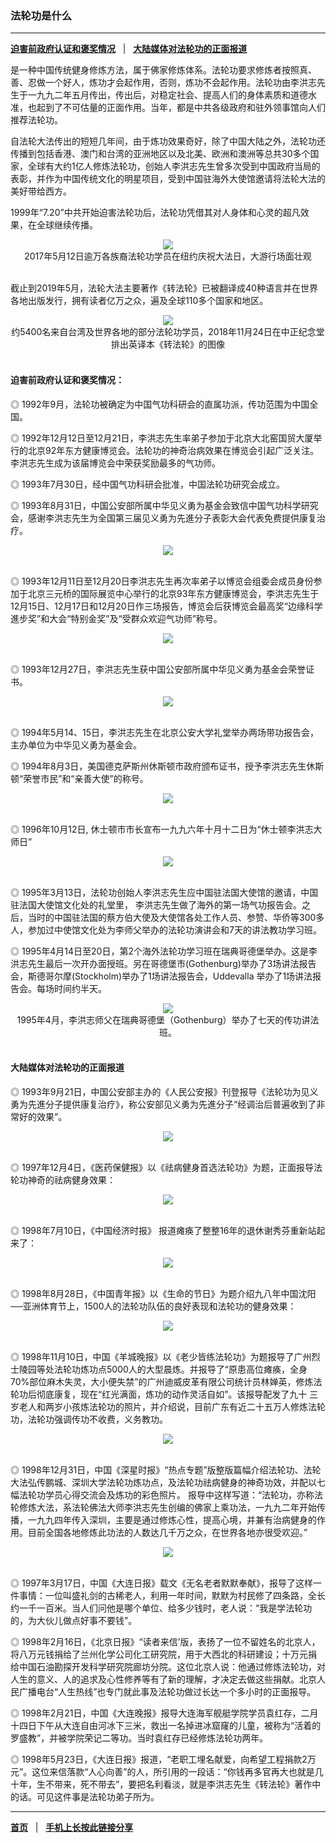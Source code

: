 ### 法轮功是什么

---

[<b>迫害前政府认证和褒奖情况</b>](#迫害前政府认证和褒奖情况) &nbsp;&nbsp;|&nbsp;&nbsp; [<b>大陆媒体对法轮功的正面报道</b>](#大陆媒体对法轮功的正面报道)

是一种中国传统健身修炼方法，属于佛家修炼体系。法轮功要求修炼者按照真、善、忍做一个好人，炼功才会起作用，否则，炼功不会起作用。法轮功由李洪志先生于一九九二年五月传出，传出后，对稳定社会、提高人们的身体素质和道德水准，也起到了不可估量的正面作用。当年，都是中共各级政府和驻外领事馆向人们推荐法轮功。

自法轮大法传出的短短几年间，由于炼功效果奇好，除了中国大陆之外，法轮功还传播到包括香港、澳门和台湾的亚洲地区以及北美、欧洲和澳洲等总共30多个国家，全球有大约1亿人修炼法轮功，创始人李洪志先生曾多次受到中国政府当局的表彰，并作为中国传统文化的明星项目，受到中国驻海外大使馆邀请将法轮大法的美好带给西方。

1999年“7.20”中共开始迫害法轮功后，法轮功凭借其对人身体和心灵的超凡效果，在全球继续传播。

<div align="center">
<img src="http://i.epochtimes.com/assets/uploads/2017/05/20170512-Edward-Dye-041-600x400.jpg"/><br/>
2017年5月12日逾万各族裔法轮功学员在纽约庆祝大法日，大游行场面壮观
</div><br/>

截止到2019年5月，法轮大法主要著作《转法轮》已被翻译成40种语言并在世界各地出版发行，拥有读者亿万之众，遍及全球110多个国家和地区。
<div align="center">
<img src="http://i.epochtimes.com/assets/uploads/2018/11/1811271224392384-600x400.jpg"/><br/>
约5400名来自台湾及世界各地的部分法轮功学员，2018年11月24日在中正纪念堂排出英译本《转法轮》的图像
</div><br/>

#### 迫害前政府认证和褒奖情况：
◎ 1992年9月，法轮功被确定为中国气功科研会的直属功派，传功范围为中国全国。

◎ 1992年12月12日至12月21日，李洪志先生率弟子参加于北京大北窑国贸大厦举行的北京92年东方健康博览会。法轮功的神奇治病效果在博览会引起广泛关注。李洪志先生成为该届博览会中荣获奖励最多的气功师。

◎ 1993年7月30日，经中国气功科研会批准，中国法轮功研究会成立。

◎ 1993年8月31日，中国公安部所属中华见义勇为基金会致信中国气功科学研究会，感谢李洪志先生为全国第三届见义勇为先進分子表彰大会代表免费提供康复治疗。
<div align="center">
<img src="http://www.minghui.org/mh/article_images/2001-5-29-ch-thanks-letter.jpg"/><br/>
</div><br/>

◎ 1993年12月11日至12月20日李洪志先生再次率弟子以博览会组委会成员身份参加于北京三元桥的国际展览中心举行的北京93年东方健康博览会，李洪志先生于12月15日、12月17日和12月20日作三场报告，博览会后获博览会最高奖“边缘科学進步奖”和大会“特别金奖”及“受群众欢迎气功师”称号。
<div align="center">
<img src="http://www.minghui.org/mh/article_images/2004-8-4-award93_expo.jpg"/><br/>
</div><br/>

◎ 1993年12月27日，李洪志先生获中国公安部所属中华见义勇为基金会荣誉证书。
<div align="center">
<img src="http://www.minghui.org/mh/article_images/2004-8-4-honorary-certificate.jpg"/><br/>
</div><br/>

◎ 1994年5月14、15日，李洪志先生在北京公安大学礼堂举办两场带功报告会，主办单位为中华见义勇为基金会。

◎ 1994年8月3日，美国德克萨斯州休斯顿市政府颁布证书，授予李洪志先生休斯顿“荣誉市民”和“亲善大使”的称号。
<div align="center">
<img src="http://media.minghui.org/picture/Houston_citizen.jpg"/><br/>
</div><br/>

◎ 1996年10月12日, 休士顿市市长宣布一九九六年十月十二日为“休士顿李洪志大师日”
<div align="center">
<img src="http://media.minghui.org/picture/Houstong_day.jpg"/><br/>
</div><br/>

◎ 1995年3月13日，法轮功创始人李洪志先生应中国驻法国大使馆的邀请，中国驻法国大使馆文化处的礼堂里， 李洪志先生做了海外的第一场气功报告会。之后，当时的中国驻法国的蔡方伯大使及大使馆各处工作人员、参赞、华侨等300多人，参加过中使馆文化处为李师父举办的法轮功演讲会和7天的讲法教功学习班。

◎ 1995年4月14日至20日，第2个海外法轮功学习班在瑞典哥德堡举办。这是李洪志先生最后一次开办面授班。另在哥德堡市(Gothenburg)举办了3场讲法报告会，斯德哥尔摩(Stockholm)举办了1场讲法报告会，Uddevalla 举办了1场讲法报告会。每场时间约半天。
<div align="center">
<img src="http://i.epochtimes.com/assets/uploads/2012/03/1203121109572519-600x356.jpg"/><br/>
 1995年4月，李洪志师父在瑞典哥德堡（Gothenburg）举办了七天的传功讲法班。
</div><br/>


#### 大陆媒体对法轮功的正面报道

◎ 1993年9月21日，中国公安部主办的《人民公安报》刊登报导《法轮功为见义勇为先進分子提供康复治疗》，称公安部见义勇为先進分子“经调治后普遍收到了非常好的效果”。
<div align="center">
<img src="http://www.minghui.org/mh/article_images/2000-12-11-renmin_gongan_bao.jpg"/><br/>
</div><br/>

◎ 1997年12月4日，《医药保健报》以《祛病健身首选法轮功》为题，正面报导法轮功神奇的祛病健身效果：
<div align="center">
<img src="https://package.minghui.org/qita_ziliao/china_positive_report/2000-12-11-yiyao_baojingbao.jpg"/><br/>
</div><br/>

◎  1998年7月10日，《中国经济时报》 报道瘫痪了整整16年的退休谢秀芬重新站起来了：
<div align="center">
<img src="http://www.minghui.org/mh/article_images/2001-3-16-jinji_shibao.jpg"/><br/>
</div><br/>

◎ 1998年8月28日，《中国青年报》以《生命的节日》为题介绍九八年中国沈阳──亚洲体育节上，1500人的法轮功队伍的良好表现和法轮功的健身效果：
<div align="center">
<img src="http://www.minghui.org/mh/article_images/2012-5-9-minghui-falun-dafa-213721-1.jpg"/><br/>
</div><br/>

◎ 1998年11月10日，中国《羊城晚报》以《老少皆练法轮功》为题报导了广州烈士陵园等处法轮功炼功点5000人的大型晨炼。并报导了“原患高位瘫痪，全身 70%部位麻木失灵，大小便失禁”的广州迪威皮革有限公司统计员林婵英，修炼法轮功后彻底康复，现在“红光满面，炼功的动作灵活自如”。该报导配发了九十 三岁老人和两岁小孩炼法轮功的照片，并介绍说，目前广东有近二十五万人修炼法轮功，法轮功强调传功不收费，义务教功。
<div align="center">
<img src="http://www.minghui.org/mh/article_images/2001-2-3-12583.jpg"/><br/>
</div><br/>

◎ 1998年12月31日，中国《深星时报》“热点专题”版整版篇幅介绍法轮功、法轮大法弘传鹏城、深圳大学法轮功炼功点，及法轮功祛病健身的神奇功效，并配以七幅法轮功学员心得交流会及炼功的彩色照片。
报导中这样写道：“法轮功，亦称法轮修炼大法，系法轮佛法大师李洪志先生创编的佛家上乘功法，一九九二年开始传播，一九九四年传入深圳，主要是通过修炼心性，提高心境，并兼有治病健身的作用。目前全国各地修炼此功法的人数达几千万之众，在世界各地亦很受欢迎。”
<div align="center">
<img src="http://photo.minghui.org/photo/images/media/local/images/report-0199_big.jpg"/><br/>
</div><br/>

◎ 1997年3月17日，中国《大连日报》载文《无名老者默默奉献》，报导了这样一件事情：一位叫盛礼剑的古稀老人，利用一年时间，默默为村民修了四条路，全长约一千一百米。当人们问他是哪个单位、给多少钱时，老人说：“我是学法轮功的，为大伙儿做点好事不要钱”。

◎ 1998年2月16日，《北京日报》“读者来信’版，表扬了一位不留姓名的北京人，将八万元钱捐给了兰州化学公司化工研究院，用于大西北的科研建设；十万元捐 给中国石油勘探开发科学研究院廊坊分院。这位北京人说：他通过修炼法轮功，对人生的意义、人的追求及心性修养等有了新的理解，才决定去做这些捐献。北京人 民广播电台“人生热线”也专门就此事及法轮功做过长达一个多小时的正面报导。

◎ 1998年2月21日，中国《大连晚报》报导大连海军舰艇学院学员袁红存，二月十四日下午从大连自由河冰下三米，救出一名掉进冰窟窿的儿童，被称为“活着的罗盛教”，并被学院荣记二等功。当时袁红存已经修炼法轮功两年。

◎ 1998年5月23日，《大连日报》报道，“老职工埋名献爱，向希望工程捐款2万元”。这位来信落款“人心向善”的人，所引用的一段话：“你钱再多官再大也就是几十年，生不带来，死不带去”，要把名利看淡，就是李洪志先生《转法轮》著作中的话。可见这件事是法轮功弟子所为。

---

[<b>首页</b>](../README.md) &nbsp;&nbsp;|&nbsp;&nbsp; [<b>手机上长按此链接分享</b>](#) 

